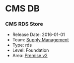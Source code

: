 # CMS DB
### CMS RDS Store
* Release Date: 2016-01-01
* Team: [Supply Management](../teams/supply.md)
* Type: rds
* Level: Foundation
* Area: [Premise v2](areas/v2.png)
